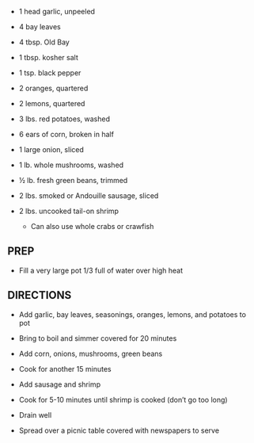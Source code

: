- 1 head garlic, unpeeled

- 4 bay leaves

- 4 tbsp. Old Bay

- 1 tbsp. kosher salt

- 1 tsp. black pepper

- 2 oranges, quartered

- 2 lemons, quartered

- 3 lbs. red potatoes, washed

- 6 ears of corn, broken in half

- 1 large onion, sliced

- 1 lb. whole mushrooms, washed

- ½ lb. fresh green beans, trimmed

- 2 lbs. smoked or Andouille sausage, sliced

- 2 lbs. uncooked tail-on shrimp

  - Can also use whole crabs or crawfish

## PREP

- Fill a very large pot 1/3 full of water over high heat

## DIRECTIONS

- Add garlic, bay leaves, seasonings, oranges, lemons, and potatoes to
    pot

- Bring to boil and simmer covered for 20 minutes

- Add corn, onions, mushrooms, green beans

- Cook for another 15 minutes

- Add sausage and shrimp

- Cook for 5-10 minutes until shrimp is cooked (don’t go too long)

- Drain well

- Spread over a picnic table covered with newspapers to serve
